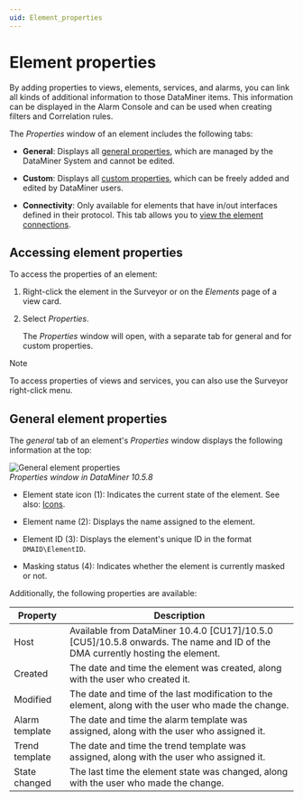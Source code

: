 ```yaml
---
uid: Element_properties
---
```


# Element properties

By adding properties to views, elements, services, and alarms, you can link all kinds of additional information to those DataMiner items. This information can be displayed in the Alarm Console and can be used when creating filters and Correlation rules.

The *Properties* window of an element includes the following tabs:

- **General**: Displays all [general properties](#general-element-properties), which are managed by the DataMiner System and cannot be edited.

- **Custom**: Displays all [custom properties](xref:Managing_element_properties), which can be freely added and edited by DataMiner users.

- **Connectivity**: Only available for elements that have in/out interfaces defined in their protocol. This tab allows you to [view the element connections](xref:Viewing_element_connections).

## Accessing element properties

To access the properties of an element:

1. Right-click the element in the Surveyor or on the *Elements* page of a view card.

1. Select *Properties*.

   The *Properties* window will open, with a separate tab for general and for custom properties.

> [!NOTE]
> To access properties of views and services, you can also use the Surveyor right-click menu.

## General element properties

The *general* tab of an element's *Properties* window displays the following information at the top:

![General element properties](~/user-guide/images/General_Element_Properties.png)<br>*Properties window in DataMiner 10.5.8*

- Element state icon (1): Indicates the current state of the element. See also: [Icons](xref:DataMiner_Cube_sidebar#icons).

- Element name (2): Displays the name assigned to the element.

- Element ID (3): Displays the element's unique ID in the format `DMAID\ElementID`.

- Masking status (4): Indicates whether the element is currently masked or not.

Additionally, the following properties are available:

| Property | Description |
|--|--|
| Host | Available from DataMiner 10.4.0 [CU17]/10.5.0 [CU5]/10.5.8 onwards<!--RN 42807-->. The name and ID of the DMA currently hosting the element. |
| Created | The date and time the element was created, along with the user who created it. |
| Modified | The date and time of the last modification to the element, along with the user who made the change. |
| Alarm template | The date and time the alarm template was assigned, along with the user who assigned it. |
| Trend template | The date and time the trend template was assigned, along with the user who assigned it. |
| State changed | The last time the element state was changed, along with the user who made the change. |
